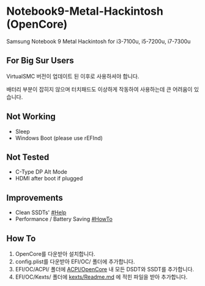 # Notebook9-Metal-Hackintosh (OpenCore)
Samsung Notebook 9 Metal Hackintosh
for i3-7100u, i5-7200u, i7-7300u

## For Big Sur Users

VirtualSMC 버전이 업데이트 된 이후로 사용하셔야 합니다.

배터리 부분이 잡히지 않으며 터치패드도 이상하게 작동하여 사용하는데 큰 어려움이 있습니다.

## Not Working

- Sleep
- Windows Boot (please use rEFInd)

## Not Tested

- C-Type DP Alt Mode
- HDMI after boot if plugged

## Improvements

- Clean SSDTs' [#Help](https://x86.co.kr/mymac/5003460)
- Performance / Battery Saving [#HowTo](https://x86.co.kr/tip/3667839)

## How To

1. OpenCore를 다운받아 설치합니다.
1. config.plist를 다운받아 EFI/OC/ 폴더에 추가합니다.
1. EFI/OC/ACPI/ 폴더에 [ACPI/OpenCore](https://github.com/obbcth/Notebook9-Metal-Hackintosh/tree/master/ACPI/OpenCore) 내 모든 DSDT와 SSDT를 추가합니다.
1. EFI/OC/Kexts/ 폴더에 [kexts/Readme.md](https://github.com/obbcth/Notebook9-Metal-Hackintosh/tree/master/kexts) 에 적힌 파일을 받아 추가합니다.

